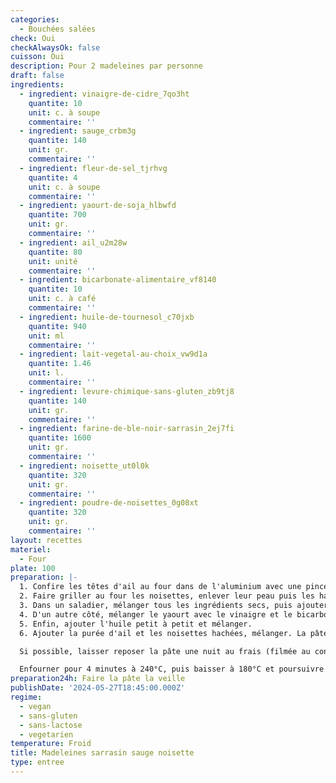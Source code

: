 ```yaml
---
categories:
  - Bouchées salées
check: Oui
checkAlwaysOk: false
cuisson: Oui
description: Pour 2 madeleines par personne
draft: false
ingredients:
  - ingredient: vinaigre-de-cidre_7qo3ht
    quantite: 10
    unit: c. à soupe
    commentaire: ''
  - ingredient: sauge_crbm3g
    quantite: 140
    unit: gr.
    commentaire: ''
  - ingredient: fleur-de-sel_tjrhvg
    quantite: 4
    unit: c. à soupe
    commentaire: ''
  - ingredient: yaourt-de-soja_hlbwfd
    quantite: 700
    unit: gr.
    commentaire: ''
  - ingredient: ail_u2m28w
    quantite: 80
    unit: unité
    commentaire: ''
  - ingredient: bicarbonate-alimentaire_vf8140
    quantite: 10
    unit: c. à café
    commentaire: ''
  - ingredient: huile-de-tournesol_c70jxb
    quantite: 940
    unit: ml
    commentaire: ''
  - ingredient: lait-vegetal-au-choix_vw9d1a
    quantite: 1.46
    unit: l.
    commentaire: ''
  - ingredient: levure-chimique-sans-gluten_zb9tj8
    quantite: 140
    unit: gr.
    commentaire: ''
  - ingredient: farine-de-ble-noir-sarrasin_2ej7fi
    quantite: 1600
    unit: gr.
    commentaire: ''
  - ingredient: noisette_ut0l0k
    quantite: 320
    unit: gr.
    commentaire: ''
  - ingredient: poudre-de-noisettes_0g08xt
    quantite: 320
    unit: gr.
    commentaire: ''
layout: recettes
materiel:
  - Four
plate: 100
preparation: |-
  1. Confire les têtes d'ail au four dans de l'aluminium avec une pincée de  sel et quelques gouttes d'huile d'olive. Puis extraire la purée d'ail
  2. Faire griller au four les noisettes, enlever leur peau puis les hacher grossièrement
  3. Dans un saladier, mélanger tous les ingrédients secs, puis ajouter le lait petit à petit, puis mélanger
  4. D'un autre côté, mélanger le yaourt avec le vinaigre et le bicarbonate, jusqu'à ce que cela mousse bien. Ajotuer ce mélange à la pâte.
  5. Enfin, ajouter l'huile petit à petit et mélanger.
  6. Ajouter la purée d'ail et les noisettes hachées, mélanger. La pâte est prête.

  Si possible, laisser reposer la pâte une nuit au frais (filmée au contact). Verser la pâte dans les moules en y déposant une feuille de sauge au fond. Mettre au congélateur le temps de préchauffer le four à 240°C.

  Enfourner pour 4 minutes à 240°C, puis baisser à 180°C et poursuivre la cuisson durant 5 ou 6 minutes. À la sortie du four laisser refroidir légèrement puis mettre dans un tupperware pour qu'elles gardent leur humidité et leur moelleux.
preparation24h: Faire la pâte la veille
publishDate: '2024-05-27T18:45:00.000Z'
regime:
  - vegan
  - sans-gluten
  - sans-lactose
  - vegetarien
temperature: Froid
title: Madeleines sarrasin sauge noisette
type: entree
---
```


